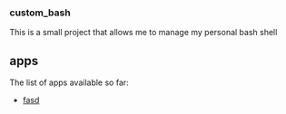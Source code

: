 ### custom_bash
This is a small project that allows me to manage my personal bash shell

## apps
The list of apps available so far:
 - [fasd](https://apastors.github.io/custom_bash/apps/fasd/)
